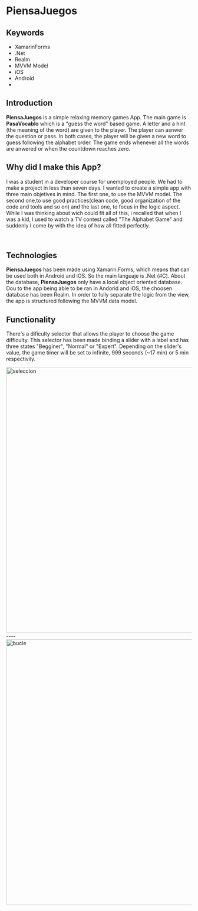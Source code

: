 # PiensaJuegos

## Keywords
- XamarinForms
- .Net
- Realm
- MVVM Model
- iOS
- Android
- 
## Introduction
  **PiensaJuegos** is a simple relaxing memory games App. The main game is **PasaVocablo** which is a "guess the word" based game. A letter and a hint (the meaning of the word) are given to the player. The player can asnwer the question or pass. In both cases, the player will be given a new word to guess following the alphabet order. The game ends whenever all the words are anwered or when the countdown reaches zero.

## Why did I make this App?
 I was a student in a developer course for unemployed people. We had to make a project in less than seven days. I wanted to create a simple app with three main objetives in mind. The first one, to use the MVVM model. The second one,to use good practices(clean code, good organization of the code and tools and so on) and the last one, to focus in the logic aspect. While I was thinking about wich could fit all of this, i recalled that when I was a kid, I used to watch a TV contest called "The Alphabet Game" and suddenly I come by with the idea of how all fitted perfectly.
 
 </br>

## Technologies
**PiensaJuegos** has been made using Xamarin.Forms, which means that can be used both in Android and iOS. So the main languaje is .Net (#C). About the database, **PiensaJuegos** only have a local object oriented database. Dou to the app being able to be ran in Andorid and iOS, the choosen database has been Realm. 
In order to fully separate the logic from the view, the app is structured following the MVVM data model. 

## Functionality 
There's a dificulty selector that allows the player to choose  the game difficulty. This selector has been made binding a slider with a label and has three states "Begginer", "Normal" or "Expert". Depending on the slider's value, the game timer will be set to infinite, 999 seconds (~17 min) or 5 min respectivily.

<img src="./seleccion.gif" alt="seleccion" height="720">
----
<img src="./bucle.gif" alt="bucle" height="720">
